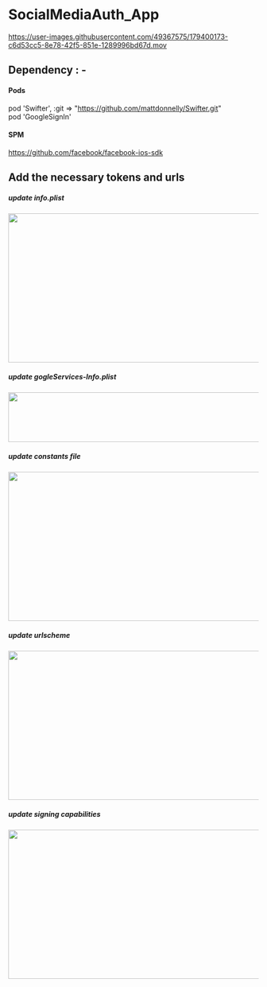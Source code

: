 # SocialMediaAuth_App

https://user-images.githubusercontent.com/49367575/179400173-c6d53cc5-8e78-42f5-851e-1289996bd67d.mov

## Dependency : -
#### Pods 
pod 'Swifter', :git => "https://github.com/mattdonnelly/Swifter.git" <br>
pod 'GoogleSignIn'
#### SPM
https://github.com/facebook/facebook-ios-sdk

## Add the necessary tokens and urls 

##### update info.plist
<img src="https://user-images.githubusercontent.com/49367575/179400478-0ae72781-4e96-4adc-90e7-5030af5a41fc.png" width="600" height="300"><br>
##### update gogleServices-Info.plist
<img src="https://user-images.githubusercontent.com/49367575/179400494-94c4741d-43de-47d7-b556-deee973bed8d.png" width="600" height="100"><br>
##### update constants file
<img src="https://user-images.githubusercontent.com/49367575/179400536-e7f1d9d5-9102-4a38-80d4-a0048b6472b7.png" width="600" height="300"><br>
##### update urlscheme
<img src="https://user-images.githubusercontent.com/49367575/179400592-0d494d35-8820-4774-a127-9020de2c903f.png" width="600" height="300"><br>
##### update signing capabilities
<img src="https://user-images.githubusercontent.com/49367575/179400630-ad0a56b6-7eeb-4759-aa00-6e11a7d00b47.png" width="600" height="300"><br>

